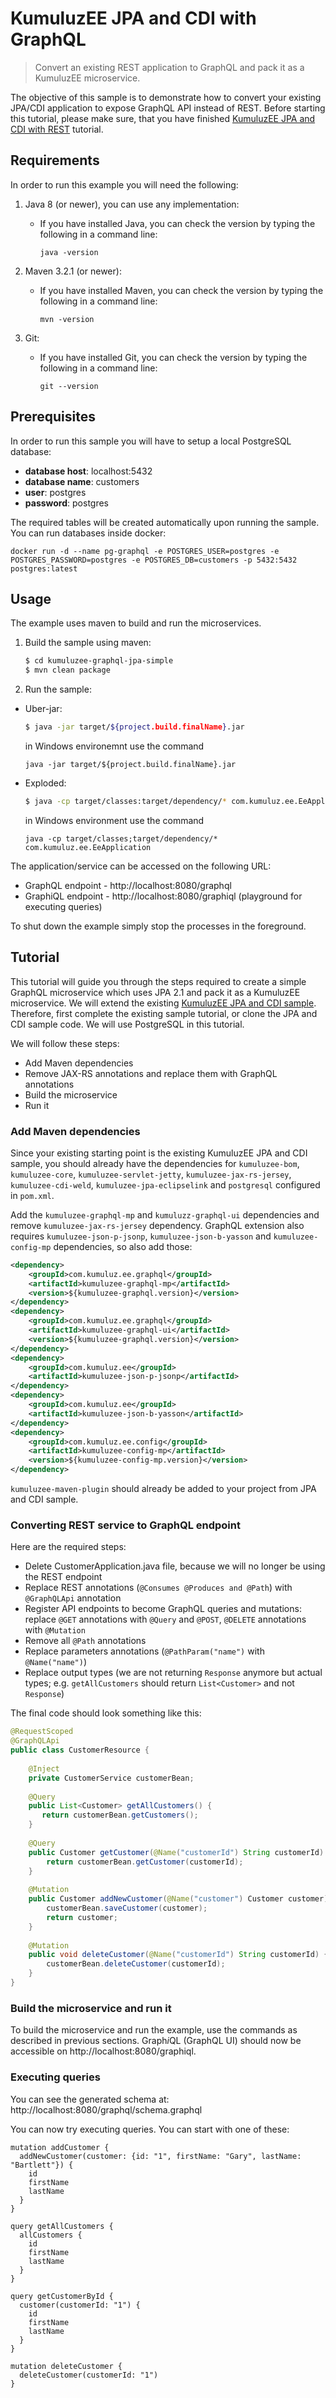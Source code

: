 # KumuluzEE JPA and CDI with GraphQL

> Convert an existing REST application to GraphQL and pack it as a KumuluzEE microservice.

The objective of this sample is to demonstrate how to convert your existing JPA/CDI application to expose GraphQL
API instead of REST. Before starting this tutorial, please make sure, that you have finished 
[KumuluzEE JPA and CDI with REST](https://github.com/kumuluz/kumuluzee-samples/tree/master/jpa) tutorial.

## Requirements

In order to run this example you will need the following:

1. Java 8 (or newer), you can use any implementation:
    * If you have installed Java, you can check the version by typing the following in a command line:
        
        ```
        java -version
        ```

2. Maven 3.2.1 (or newer):
    * If you have installed Maven, you can check the version by typing the following in a command line:
        
        ```
        mvn -version
        ```
3. Git:
    * If you have installed Git, you can check the version by typing the following in a command line:
    
        ```
        git --version
        ```
    

## Prerequisites

In order to run this sample you will have to setup a local PostgreSQL database:
- __database host__: localhost:5432
- __database name__: customers
- __user__: postgres
- __password__: postgres

The required tables will be created automatically upon running the sample.
You can run databases inside docker:
```
docker run -d --name pg-graphql -e POSTGRES_USER=postgres -e POSTGRES_PASSWORD=postgres -e POSTGRES_DB=customers -p 5432:5432 postgres:latest
```

## Usage

The example uses maven to build and run the microservices.

1. Build the sample using maven:

    ```bash
    $ cd kumuluzee-graphql-jpa-simple
    $ mvn clean package
    ```

2. Run the sample:
* Uber-jar:

    ```bash
    $ java -jar target/${project.build.finalName}.jar
    ```
    
    in Windows environemnt use the command
    ```batch
    java -jar target/${project.build.finalName}.jar
    ```

* Exploded:

    ```bash
    $ java -cp target/classes:target/dependency/* com.kumuluz.ee.EeApplication
    ```
    
    in Windows environment use the command
    ```batch
    java -cp target/classes;target/dependency/* com.kumuluz.ee.EeApplication
    ```
    
    
The application/service can be accessed on the following URL:
* GraphQL endpoint - http://localhost:8080/graphql
* GraphiQL endpoint - http://localhost:8080/graphiql (playground for executing queries)

To shut down the example simply stop the processes in the foreground.

## Tutorial
This tutorial will guide you through the steps required to create a simple GraphQL microservice which uses JPA 2.1 and
pack it as a KumuluzEE microservice. We will extend the existing
[KumuluzEE JPA and CDI sample](https://github.com/kumuluz/kumuluzee-samples/tree/master/jpa).
Therefore, first complete the existing sample tutorial, or clone the JPA and CDI sample code. We will use PostgreSQL
in this tutorial.

We will follow these steps:
* Add Maven dependencies
* Remove JAX-RS annotations and replace them with GraphQL annotations
* Build the microservice
* Run it

### Add Maven dependencies

Since your existing starting point is the existing KumuluzEE JPA and CDI sample, you should already have the
dependencies for `kumuluzee-bom`, `kumuluzee-core`, `kumuluzee-servlet-jetty`, `kumuluzee-jax-rs-jersey`,
`kumuluzee-cdi-weld`, `kumuluzee-jpa-eclipselink` and `postgresql` configured in `pom.xml`.


Add the `kumuluzee-graphql-mp` and `kumuluzz-graphql-ui` dependencies and remove `kumuluzee-jax-rs-jersey` dependency.
GraphQL extension also requires `kumuluzee-json-p-jsonp`, `kumuluzee-json-b-yasson` and `kumuluzee-config-mp`
dependencies, so also add those:

```xml
<dependency>
    <groupId>com.kumuluz.ee.graphql</groupId>
    <artifactId>kumuluzee-graphql-mp</artifactId>
    <version>${kumuluzee-graphql.version}</version>
</dependency>
<dependency>
    <groupId>com.kumuluz.ee.graphql</groupId>
    <artifactId>kumuluzee-graphql-ui</artifactId>
    <version>${kumuluzee-graphql.version}</version>
</dependency>
<dependency>
    <groupId>com.kumuluz.ee</groupId>
    <artifactId>kumuluzee-json-p-jsonp</artifactId>
</dependency>
<dependency>
    <groupId>com.kumuluz.ee</groupId>
    <artifactId>kumuluzee-json-b-yasson</artifactId>
</dependency>
<dependency>
    <groupId>com.kumuluz.ee.config</groupId>
    <artifactId>kumuluzee-config-mp</artifactId>
    <version>${kumuluzee-config-mp.version}</version>
</dependency>
```

`kumuluzee-maven-plugin` should already be added to your project from JPA and CDI sample.


### Converting REST service to GraphQL endpoint
Here are the required steps:
- Delete CustomerApplication.java file, because we will no longer be using the REST endpoint
- Replace REST annotations (`@Consumes @Produces and @Path`) with `@GraphQLApi` annotation
- Register API endpoints to become GraphQL queries and mutations: replace `@GET` annotations with `@Query` and `@POST`, `@DELETE` annotations with `@Mutation`
- Remove all `@Path` annotations
- Replace parameters annotations (`@PathParam("name")` with `@Name("name")`)
- Replace output types (we are not returning `Response` anymore but actual types; e.g. `getAllCustomers` should return `List<Customer>` and not `Response`)


The final code should look something like this:
```java
@RequestScoped
@GraphQLApi
public class CustomerResource {
  
    @Inject
    private CustomerService customerBean;
  
    @Query
    public List<Customer> getAllCustomers() {
       return customerBean.getCustomers();
    }
  
    @Query
    public Customer getCustomer(@Name("customerId") String customerId) {
        return customerBean.getCustomer(customerId);
    }
  
    @Mutation
    public Customer addNewCustomer(@Name("customer") Customer customer) {
        customerBean.saveCustomer(customer);
        return customer;
    }
  
    @Mutation
    public void deleteCustomer(@Name("customerId") String customerId) {
        customerBean.deleteCustomer(customerId);
    }
}

```

### Build the microservice and run it

To build the microservice and run the example, use the commands as described in previous sections. Graph*i*QL
(GraphQL UI) should now be accessible on http://localhost:8080/graphiql.

### Executing queries

You can see the generated schema at: http://localhost:8080/graphql/schema.graphql

You can now try executing queries. You can start with one of these:

```
mutation addCustomer {
  addNewCustomer(customer: {id: "1", firstName: "Gary", lastName: "Bartlett"}) {
    id
    firstName
    lastName
  }
}

query getAllCustomers {
  allCustomers {
    id
    firstName
    lastName
  }
}

query getCustomerById {
  customer(customerId: "1") {
    id
    firstName
    lastName
  }
}

mutation deleteCustomer {
  deleteCustomer(customerId: "1")
}
```
